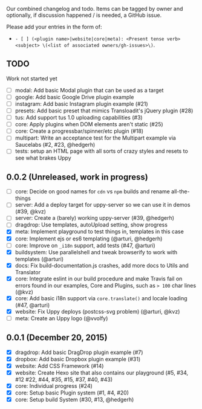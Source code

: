 Our combined changelog and todo. Items can be tagged by owner and optionally, if discussion
happened / is needed, a GitHub issue.

Please add your entries in the form of:

 - `- [ ] (<plugin name>|website|core|meta): <Present tense verb> <subject> \(<list of associated owners/gh-issues>\)`.

## TODO

Work not started yet

- [ ] modal: Add basic Modal plugin that can be used as a target
- [ ] google: Add basic Google Drive plugin example
- [ ] instagram: Add basic Instagram plugin example (#21)
- [ ] presets: Add basic preset that mimics Transloadit's jQuery plugin (#28)
- [ ] tus: Add support tus 1.0 uploading capabilities (#3)
- [ ] core: Apply plugins when DOM elements aren't static (#25)
- [ ] core: Create a progressbar/spinner/etc plugin (#18)
- [ ] multipart: Write an acceptance test for the Multipart example via Saucelabs (#2, #23, @hedgerh)
- [ ] tests: setup an HTML page with all sorts of crazy styles and resets to see what brakes Uppy 

## 0.0.2 (Unreleased, work in progress)

- [ ] core: Decide on good names for `cdn` vs `npm` builds and rename all-the-things
- [ ] server: Add a deploy target for uppy-server so we can use it in demos (#39, @kvz)
- [ ] server: Create a (barely) working uppy-server (#39, @hedgerh)
- [ ] dragdrop: Use templates, autoUpload setting, show progress
- [X] meta: Implement playground to test things in, templates in this case
- [X] core: Implement ejs or es6 templating (@arturi, @hedgerh)
- [ ] core: Improve on `_i18n` support, add tests (#47, @arturi)
- [X] buildsystem: Use parallelshell and tweak browserify to work with templates (@arturi)
- [X] docs: Fix build-documentation.js crashes, add more docs to Utils and Translator
- [X] core: Integrate eslint in our build procedure and make Travis fail on errors found in our examples, Core and Plugins, such as `> 100` char lines (@kvz)
- [X] core: Add basic i18n support via `core.translate()` and locale loading (#47, @arturi)
- [X] website: Fix Uppy deploys (postcss-svg problem) (@arturi, @kvz)
- [ ] meta: Create an Uppy logo (@vvolfy)

## 0.0.1 (December 20, 2015)

- [x] dragdrop: Add basic DragDrop plugin example (#7)
- [x] dropbox: Add basic Dropbox plugin example (#31)
- [x] website: Add CSS Framework (#14)
- [x] website: Create Hexo site that also contains our playground (#5, #34, #12 #22, #44, #35, #15, #37, #40, #43)
- [x] core: Individual progress (#24)
- [x] core: Setup basic Plugin system (#1, #4, #20)
- [x] core: Setup build System (#30, #13, @hedgerh)
